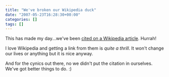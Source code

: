 ```yaml
---
title: "We've broken our Wikipedia duck"
date: "2007-05-23T16:28:30+00:00"
categories: []
tags: []
---
```


This has made my day...we've been <a href="http://en.wikipedia.org/wiki/Short_message_service">cited on a Wikipedia article</a>. Hurrah!

I love Wikipedia and getting a link from them is <em>quite a thrill</em>. It won't change our lives or anything but it is nice anyway.

And for the cynics out there, no we didn't put the citation in ourselves. We've got better things to do. :)
